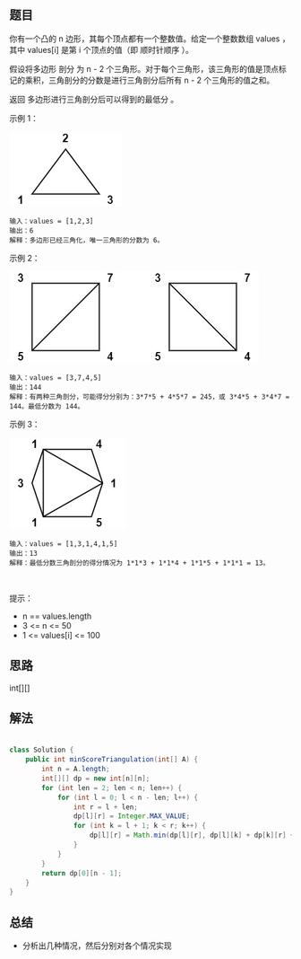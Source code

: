 
## 题目

你有一个凸的 n 边形，其每个顶点都有一个整数值。给定一个整数数组 values ，其中 values[i] 是第 i 个顶点的值（即 顺时针顺序 ）。

假设将多边形 剖分 为 n - 2 个三角形。对于每个三角形，该三角形的值是顶点标记的乘积，三角剖分的分数是进行三角剖分后所有 n - 2 个三角形的值之和。

返回 多边形进行三角剖分后可以得到的最低分 。
 

示例 1：

![](../../../media/pictures/leetcode/shape1.jpeg)


    输入：values = [1,2,3]
    输出：6
    解释：多边形已经三角化，唯一三角形的分数为 6。
示例 2：

![](../../../media/pictures/leetcode/shape2.jpeg)


    输入：values = [3,7,4,5]
    输出：144
    解释：有两种三角剖分，可能得分分别为：3*7*5 + 4*5*7 = 245，或 3*4*5 + 3*4*7 = 144。最低分数为 144。
示例 3：

![](../../../media/pictures/leetcode/shape3.jpeg)


    输入：values = [1,3,1,4,1,5]
    输出：13
    解释：最低分数三角剖分的得分情况为 1*1*3 + 1*1*4 + 1*1*5 + 1*1*1 = 13。
 

提示：

- n == values.length
- 3 <= n <= 50
- 1 <= values[i] <= 100

## 思路

int[][]

## 解法
```java

class Solution {
    public int minScoreTriangulation(int[] A) {
        int n = A.length;
        int[][] dp = new int[n][n];
        for (int len = 2; len < n; len++) {
            for (int l = 0; l < n - len; l++) {
                int r = l + len;
                dp[l][r] = Integer.MAX_VALUE;
                for (int k = l + 1; k < r; k++) {
                    dp[l][r] = Math.min(dp[l][r], dp[l][k] + dp[k][r] + A[l] * A[k] * A[r]);
                }
            }
        }
        return dp[0][n - 1];
    }
}
```

## 总结

- 分析出几种情况，然后分别对各个情况实现 
